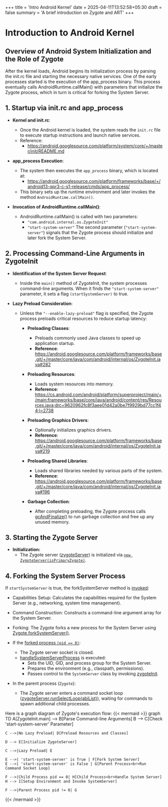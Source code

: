 +++
title = 'Intro Android Kernel'
date = 2025-04-11T13:52:58+05:30
draft = false
summary = 'A brief introduction on Zygote and ART'
+++
# Introduction to Android Kernel

## Overview of Android System Initialization and the Role of Zygote

After the kernel loads, Android begins its initialization process by parsing the init.rc file and starting the necessary native services. One of the early processes started is the execution of the app_process binary. This process eventually calls AndroidRuntime.callMain() with parameters that initialize the Zygote process, which in turn is critical for forking the System Server.

## 1. Startup via init.rc and app_process
- **Kernel and init.rc**:
    - Once the Android kernel is loaded, the system reads the `init.rc` file to execute startup instructions and launch native services.
    - Reference:
        - https://android.googlesource.com/platform/system/core/+/master/init/README.md

- **app_process Execution**:
    - The system then executes the `app_process` binary, which is located at:
        - https://android.googlesource.com/platform/frameworks/base/+/android13-qpr3-c-s1-release/cmds/app_process/
    - This binary sets up the runtime environment and later invokes the method `AndroidRuntime.callMain()`.

- **Invocation of AndroidRuntime.callMain()**:
    - AndroidRuntime.callMain() is called with two parameters:
        - `"com.android.internal.os.ZygoteInit"`
        - `"start-system-server"`
    The second parameter (`"start-system-server"`) signals that the Zygote process should initialize and later fork the System Server.

## 2. Processing Command-Line Arguments in ZygoteInit

- **Identification of the System Server Request**:
    - Inside the `main()` method of ZygoteInit, the system processes command-line arguments. When it finds the `"start-system-server"` parameter, it sets a flag `(startSystemServer)` to true.

- **Lazy Preload Consideration**:
    - Unless the `"--enable-lazy-preload"` flag is specified, the Zygote process preloads critical resources to reduce startup latency:
        - **Preloading Classes**:
            - Preloads commonly used Java classes to speed up application startup.
            - **Reference**:
                https://android.googlesource.com/platform/frameworks/base.git/+/master/core/java/com/android/internal/os/ZygoteInit.java#282

        - **Preloading Resources**:
            - Loads system resources into memory.
            - **Reference**:
            https://cs.android.com/android/platform/superproject/main/+/main:frameworks/base/core/java/android/content/res/Resources.java;drc=9620962fc8f3aee01d42a0be7f9929bd77cc1f44;l=2738

        - **Preloading Graphics Drivers**:
            - Optionally initializes graphics drivers.
            - **Reference**:
                https://android.googlesource.com/platform/frameworks/base.git/+/master/core/java/com/android/internal/os/ZygoteInit.java#219

        - **Preloading Shared Libraries**:
            - Loads shared libraries needed by various parts of the system.
            - **Reference**:
                https://android.googlesource.com/platform/frameworks/base.git/+/master/core/java/com/android/internal/os/ZygoteInit.java#196

        - **Garbage Collection**:
            - After completing preloading, the Zygote process calls [gcAndFinalize()](https://android.googlesource.com/platform/frameworks/base.git/+/master/core/java/com/android/internal/os/ZygoteInit.java#460) to run garbage collection and free up any unused memory.

## 3. Starting the Zygote Server

- **Initialization:**
    - The Zygote server ([zygoteServer](https://android.googlesource.com/platform/frameworks/base.git/+/master/core/java/com/android/internal/os/ZygoteInit.java#797)) is initialized via [`new ZygoteServer(isPrimaryZygote)`](https://android.googlesource.com/platform/frameworks/base.git/+/master/core/java/com/android/internal/os/ZygoteInit.java#881).

## 4. Forking the System Server Process

If `startSystemServer` is true, the forkSystemServer method is [invoked](https://android.googlesource.com/platform/frameworks/base.git/+/master/core/java/com/android/internal/os/ZygoteInit.java#884):

- Capabilities Setup: Calculates the capabilities required for the System Server (e.g., networking, system time management).
- Command Construction: Constructs a command-line argument array for the System Server.
- Forking: The Zygote forks a new process for the System Server using [Zygote.forkSystemServer()](https://android.googlesource.com/platform/frameworks/base.git/+/master/core/java/com/android/internal/os/ZygoteInit.java#672).

- If the [forked process `(pid == 0)`](https://android.googlesource.com/platform/frameworks/base.git/+/master/core/java/com/android/internal/os/ZygoteInit.java#771):

    - The Zygote server socket is closed.
    - [handleSystemServerProcess](https://android.googlesource.com/platform/frameworks/base.git/+/master/core/java/com/android/internal/os/ZygoteInit.java#466) is executed:
        - Sets the UID, GID, and process group for the System Server.
        - Prepares the environment (e.g., classpath, permissions).
        - Passes control to the `SystemServer` class by invoking [zygoteInit](https://android.googlesource.com/platform/frameworks/base.git/+/master/core/java/com/android/internal/os/ZygoteInit.java#536).

- In the parent process (`Zygote`):
    - The Zygote server enters a command socket loop ([zygoteServer.runSelectLoop(abiList)](https://android.googlesource.com/platform/frameworks/base.git/+/master/core/java/com/android/internal/os/ZygoteInit.java#898)), waiting for commands to spawn additional child processes.

Here is a graph diagram of Zygote's execution flow:
{{< mermaid >}}
graph TD
    A[ZygoteInit.main] --> B[Parse Command-line Arguments]
    B --> C[Check 'start-system-server' Parameter]
    
    C -->|No Lazy Preload| D[Preload Resources and Classes]
    
    D --> E[Initialize ZygoteServer]

    C -->|Lazy Preload| E

    E -->| 'start-system-server' is True | F[Fork System Server]
    E -->| 'start-system-server' is False | G[Parent Process<br>Run Command Socket Loop]

    F -->|Child Process pid == 0| H[Child Process<br>Handle System Server]
    H --> I[Setup Environment and Invoke SystemServer]

    F -->|Parent Process pid != 0| G
{{< /mermaid >}}
